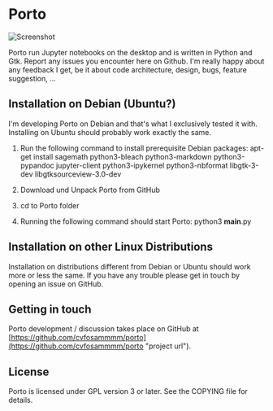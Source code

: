 # Porto

![Screenshot](https://github.com/cvfosammmm/Porto/raw/master/resources/images/screenshots/2017-12-25.png)

Porto run Jupyter notebooks on the desktop and is written in Python and Gtk. Report any issues you encounter here on Github. I'm really happy about any feedback I get, be it about code architecture, design, bugs, feature suggestion, ...

## Installation on Debian (Ubuntu?)

I'm developing Porto on Debian and that's what I exclusively tested it with. Installing on Ubuntu should probably work exactly the same.

1. Run the following command to install prerequisite Debian packages:
apt-get install sagemath python3-bleach python3-markdown python3-pypandoc jupyter-client python3-ipykernel python3-nbformat libgtk-3-dev libgtksourceview-3.0-dev

2. Download und Unpack Porto from GitHub

3. cd to Porto folder

4. Running the following command should start Porto:
python3 __main__.py

## Installation on other Linux Distributions

Installation on distributions different from Debian or Ubuntu should work more or less the same. If you have any trouble please get in touch by opening an issue on GitHub.

## Getting in touch

Porto development / discussion takes place on GitHub at [https://github.com/cvfosammmm/porto](https://github.com/cvfosammmm/porto "project url").

## License

Porto is licensed under GPL version 3 or later. See the COPYING file for details.
